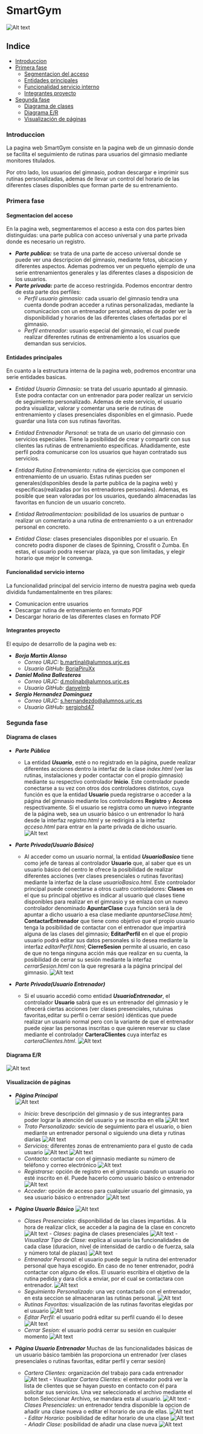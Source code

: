 # SmartGym
![Alt text](https://github.com/sergiohd47/SmartGym/blob/master/logoSmartGym.png)
## Indice
- [Introduccion](#id1)
- [Primera fase](#id2) 
    - [Segmentacion del acceso](#id3) 
    - [Entidades principales](#id4)
    - [Funcionalidad servicio interno](#id5) 
    - [Integrantes proyecto](#id6)
- [Segunda fase](#id7)
    - [Diagrama de clases](#id8)
    - [Diagrama E/R](#id9) 
    - [Visualización de páginas](#id10)
	
### Introduccion<a name="id1"></a>
La pagina web SmartGym consiste en la pagina web de un gimnasio donde se facilita el seguimiento de rutinas para usuarios del gimnasio mediante monitores titulados.  

Por otro lado, los usuarios del gimnasio, podran descargar e imprimir sus rutinas personalizadas, ademas de llevar un control del horario de las diferentes clases disponibles que forman parte de su entrenamiento.

### Primera fase<a name="id2"></a>
#### Segmentacion del acceso<a name="id3"></a>
En la pagina web, segmentaremos el acceso a esta con dos partes bien distinguidas: una parte publica con acceso universal y una parte privada donde es necesario un registro.
   - ***Parte publica:*** se trata de una parte de acceso universal donde se puede ver una descripcion del gimnasio, mediante fotos, ubicacion y diferentes aspectos.  Ademas podremos ver un pequeño ejemplo de una serie entrenamientos generales y las diferentes clases a disposicion de los usuarios.
   - ***Parte privada:*** parte de acceso restringida.  Podemos encontrar dentro de esta parte dos perfiles:
       - _Perfil usuario gimnasio:_ cada usuario del gimnasio tendra una cuenta donde podran acceder a rutinas personalizadas, mediante la comunicacion con un entrenador personal, ademas de poder ver la disponibilidad y horarios de las diferentes clases ofertadas por el gimnasio.
       - _Perfil entrenador:_ usuario especial del gimnasio, el cual puede realizar diferentes rutinas de entrenamiento a los usuarios que demandan sus servicios.

#### Entidades principales<a name="id4"></a>
En cuanto a la estructura interna de la pagina web, podremos encontrar una serie entidades basicas. 

   - _Entidad Usuario Gimnasio:_ se trata del usuario apuntado al gimnasio. Este podra contactar con un entrenador para poder realizar un servicio de seguimiento personalizado. Ademas de este servicio, el usuario podra visualizar, valorar y comentar una serie de rutinas de entrenamiento y clases presenciales disponibles en el gimnasio. Puede guardar una lista con sus rutinas favoritas.
   
   - _Entidad Entrenador Personal:_ se trata de un usario del gimnasio con servicios especiales. Tiene la posibilidad de crear y compartir con sus clientes las rutinas de entrenamiento especificas. Añadidamente, este perfil podra comunicarse con los usuarios que hayan contratado sus servicios.
   
   - _Entidad Rutina Entrenamiento:_ rutina de ejercicios que componen el entrenamiento de un usuario. Estas rutinas pueden ser generales(disponibles desde la parte publica de la pagina web) y especificas(realizadas por los entrenadores personales).
    Ademas, es posible que sean valoradas por los usuarios, quedando almacenadas las favoritas en funcion de un usuario concreto.
   
   - _Entidad Retroalimentacion:_ posibilidad de los usuarios de puntuar o realizar un comentario a una rutina de entrenamiento o a un entrenador personal en concreto. 
   
   - _Entidad Clase:_ clases presenciales disponibles por el usuario. En concreto podra disponer de clases de Spinning, Crossfit o Zumba. En estas, el usuario podra reservar plaza, ya que son limitadas, y elegir horario que mejor le convenga.

#### Funcionalidad servicio interno<a name="id5"></a>
La funcionalidad principal del servicio interno de nuestra pagina web queda dividida fundamentalmente en tres pilares:
   - Comunicacion entre usuarios
   - Descargar rutina de entrenamiento en formato PDF
   - Descargar horario de las diferentes clases en formato PDF
   
#### Integrantes proyecto<a name="id6"></a>
El equipo de desarrollo de la pagina web es:
   - ***Borja Martin Alonso***
      - _Correo URJC:_ b.martinal@alumnos.urjc.es
      - _Usuario GitHub:_ [BorjaPiruXx](https://github.com/BorjaPiruXx)
   - ***Daniel Molina Ballesteros***
      - _Correo URJC:_ d.molinab@alumnos.urjc.es
      - _Usuario GitHub:_ [danyelmb](https://github.com/danyelmb)
   - ***Sergio Hernandez Dominguez***
      - _Correo URJC:_ s.hernandezdo@alumnos.urjc.es
      - _Usuario GitHub:_ [sergiohd47](https://github.com/sergiohd47)

### Segunda fase<a name="id7"></a>
#### Diagrama de clases<a name="id8"></a>
   - ***Parte Pública***
      - La entidad ***Usuario***, esté o no registrado en la página, puede realizar diferentes acciones dentro la interfaz de la clase _index.html_ (ver las rutinas, instalaciones y poder contactar con el propio gimnasio) mediante su respectivo controlador **Inicio**. Este controlador puede conectarse a su vez con otros dos controladores distintos, cuya función es que la entidad **Usuario** pueda registrarse o acceder a la página del gimnasio mediante los controladores **Registro** y **Acceso** respectivamente. Si el usuario se registra como un nuevo integrante de la página web, sea un usuario básico o un entrenador lo hará desde la interfaz _registro.html_ y se redirigirá a la interfaz _acceso.html_ para entrar en la parte privada de dicho usuario.
      ![Alt text](https://github.com/sergiohd47/SmartGym/blob/master/SmartGym_PartePublica.png)

   - ***Parte Privada(Usuario Básico)***
      - Al acceder como un usuario normal, la entidad ***UsuarioBasico*** tiene como jefe de tareas al controlador **Usuario** que, al saber que es un usuario básico del centro le ofrece la posibilidad de realizar diferentes acciones (ver clases presenciales o rutinas favoritas) mediante la interfaz de la clase _usuarioBasico.html_. Este controlador principal puede conectarse a otros cuatro controladores: **Clases** en el que su principal objetivo es indicar al usuario qué clases tiene disponibles para realizar en el gimnasio y se enlaza con un nuevo controlador denominado **ApuntarClase** cuya función será la de apuntar a dicho usuario a esa clase mediante _apuntarseClase.html_; **ContactarEntrenador** que tiene como objetivo que el propio usuario tenga la posibilidad de contactar con el entrenador que impartirá alguna de las clases del gimnasio; **EditarPerfil** en el que el propio usuario podrá editar sus datos personales si lo desea mediante la interfaz _editarPerfil.html_; **CierreSesion** permite al usuario, en caso de que no tenga ninguna acción más que realizar en su cuenta, la posibilidad de cerrar su sesión mediante la interfaz _cerrarSesion.html_ con la que regresará a la página principal del gimnasio.
      ![Alt text](https://github.com/sergiohd47/SmartGym/blob/master/SmartGym_PartePrivada(I).png) 
 
   - ***Parte Privada(Usuario Entrenador)***
      - Si el usuario accedió como entidad ***UsuarioEntrenador***, el controlador **Usuario** sabrá que es un entrenador del gimnasio y le ofrecerá ciertas acciones (ver clases presenciales, rutuinas favoritas,editar su perfil o cerrar sesión) idénticas que puede realizar un usuario normal pero con la variante de que el entrenador puede ojear las personas inscritas o que quieren reservar su clase mediante el controlador **CarteraClientes** cuya interfaz es _carteraClientes.html_.
      ![Alt text](https://github.com/sergiohd47/SmartGym/blob/master/SmartGym_PartePrivada(II).png)

#### Diagrama E/R<a name="id9"></a>
![Alt text](https://github.com/sergiohd47/SmartGym/blob/master/EntidadRelacion.png)

#### Visualización de páginas<a name="id10"></a>
   - ***Página Principal***   
   ![Alt text](https://github.com/sergiohd47/SmartGym/blob/master/ImagenesPaginaWeb/SmartGym1.PNG)
      - _Inicio:_ breve descripción del gimnasio y de sus integrantes para poder lograr la atención del usuario y se inscriba en ella 
	  ![Alt text](https://github.com/sergiohd47/SmartGym/blob/master/ImagenesPaginaWeb/SmartGym2.PNG)		 
	  - _Trato Personalizado:_ sevicio de seguimiento para el usuario, o bien mediante un entrenador personal o siguiendo una dieta y rutinas diarias 
	  ![Alt text](https://github.com/sergiohd47/SmartGym/blob/master/ImagenesPaginaWeb/SmartGym3.PNG)	 
	  - _Servicios:_ diferentes zonas de entrenamiento para el gusto de cada usuario 
	  ![Alt text](https://github.com/sergiohd47/SmartGym/blob/master/ImagenesPaginaWeb/SmartGym4.PNG)
	  ![Alt text](https://github.com/sergiohd47/SmartGym/blob/master/ImagenesPaginaWeb/SmartGym5.PNG)	 
	  - _Contacto:_ contactar con el gimnasio mediante su número de teléfono y correo electrónico 
	  ![Alt text](https://github.com/sergiohd47/SmartGym/blob/master/ImagenesPaginaWeb/SmartGym6.PNG)
	  - _Registrarse:_ opción de registro en el gimnasio cuando un usuario no esté inscrito en él. Puede hacerlo como usuario básico o entrenador 
	  ![Alt text](https://github.com/sergiohd47/SmartGym/blob/master/ImagenesPaginaWeb/SmartGym7.PNG) 
	  - _Acceder:_ opción de acceso para cualquier usuario del gimnasio, ya sea usuario básico o entrenador 
	  ![Alt text](https://github.com/sergiohd47/SmartGym/blob/master/ImagenesPaginaWeb/SmartGym8.PNG)
   
   - ***Página Usuario Básico***
   ![Alt text](https://github.com/sergiohd47/SmartGym/blob/master/ImagenesPaginaWeb/SmartGym9.PNG)
      - _Clases Presenciales:_ disponibilidad de las clases impartidas. A la hora de realizar click, se acceder a la pagina de la clase en concreto
	  ![Alt text](https://github.com/sergiohd47/SmartGym/blob/master/ImagenesPaginaWeb/SmartGymDAD1.PNG)
			- _Clases:_ pagina de clases presenciales
			![Alt text](https://github.com/sergiohd47/SmartGym/blob/master/ImagenesPaginaWeb/SmartGym15.PNG)
			- _Visualizar Tipo de Clase:_ explica al usuario las funcionalidades de cada clase (duracion, nivel de intensidad de cardio o de fuerza, sala y número total de plazas) 
			![Alt text](https://github.com/sergiohd47/SmartGym/blob/master/ImagenesPaginaWeb/SMDAD2.PNG) 			 
	  - _Entrenador Personal:_ el usuario puede seguir la rutina del entrenador personal que haya escogido. En caso de no tener entrenador, podrá contactar con alguno de ellos. El usuario escribira el objetivo de la rutina pedida y dara click a enviar, por el cual se contactara con entrenador.
	  ![Alt text](https://github.com/sergiohd47/SmartGym/blob/master/ImagenesPaginaWeb/SMDAD3.PNG)
	  - _Seguimiento Personalizado:_ una vez contactado con el entrenador, en esta seccion se almacenaran las rutinas personal.
	  ![Alt text](https://github.com/sergiohd47/SmartGym/blob/master/ImagenesPaginaWeb/SMDAD4.PNG)
	  - _Rutinas Favoritas:_ visualización de las rutinas favoritas elegidas por el usuario 
	  ![Alt text](https://github.com/sergiohd47/SmartGym/blob/master/ImagenesPaginaWeb/SMDAD5.PNG) 
	  - _Editar Perfil:_ el usuario podrá editar su perfil cuando él lo desee 
	  ![Alt text](https://github.com/sergiohd47/SmartGym/blob/master/ImagenesPaginaWeb/SmartGym13.PNG) 
	  - _Cerrar Sesion:_ el usuario podrá cerrar su sesión en cualquier momento 
	  ![Alt text](https://github.com/sergiohd47/SmartGym/blob/master/ImagenesPaginaWeb/SmartGym14.PNG)
		 
   - ***Página Usuario Entrenador***
	  Muchas de las funcionalidades básicas de un usuario básico también las proporciona un entrenador (ver clases presenciales o rutinas favoritas, editar perfil y cerrar sesión)
      - _Cartera Clientes:_ organización del trabajo para cada entrenador 
	  ![Alt text](https://github.com/sergiohd47/SmartGym/blob/master/ImagenesPaginaWeb/SmartGym18.PNG)
			- _Visualizar Cartera Clientes:_ el entrenador podrá ver la lista de clientes que se hayan puesto en contacto con él para solicitar sus servicios. Una vez seleccionado el archivo mediante el boton Seleccionar Archivo, se mandara esta al usuario.
			![Alt text](https://github.com/sergiohd47/SmartGym/blob/master/ImagenesPaginaWeb/SMDAD6.PNG)
			- _Clases Presenciales:_ un entrenador tendra disponible la opcion de añadir una clase nueva o editar el horario de una de ellas.
			![Alt text](https://github.com/sergiohd47/SmartGym/blob/master/ImagenesPaginaWeb/SMDAD9.PNG)
					- _Editar Horario:_ posibilidad de editar horario de una clase
					![Alt text](https://github.com/sergiohd47/SmartGym/blob/master/ImagenesPaginaWeb/SMDAD7.PNG)
					- _Añadir Clase:_ posibilidad de añadir una clase nueva
					![Alt text](https://github.com/sergiohd47/SmartGym/blob/master/ImagenesPaginaWeb/SMDAD8.PNG)
   
   
